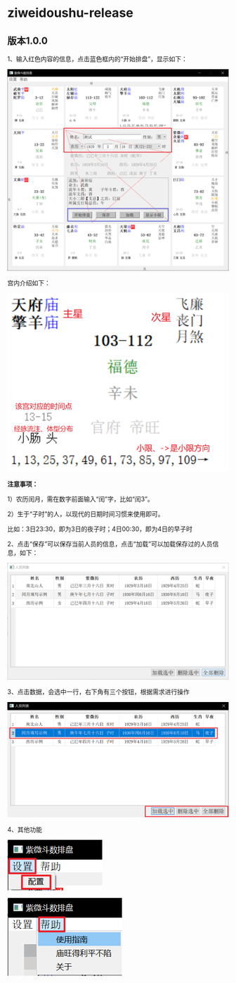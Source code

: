 # ziweidoushu-release

## 版本1.0.0

1、输入红色内容的信息，点击蓝色框内的“开始排盘”，显示如下：

![image-20230401175405138](README.assets/image-20230401175405138.png)

宫内介绍如下：

![image-20230401180340640](README.assets/image-20230401180340640.png)

**注意事项：**

1）农历闰月，需在数字前面输入“闰”字，比如“闰3”。

2）生于“子时”的人，以现代的日期时间习惯来使用即可。

比如：3日23:30，即为3日的夜子时；4日00:30，即为4日的早子时



2、点击“保存”可以保存当前人员的信息，点击“加载”可以加载保存过的人员信息，如下：

![image-20230401175623407](README.assets/image-20230401175623407.png)



3、点击数据，会选中一行，右下角有三个按钮，根据需求进行操作

![image-20230401175812881](README.assets/image-20230401175812881.png)



4、其他功能

![image-20230401180534450](README.assets/image-20230401180534450.png)

![image-20230401180610049](README.assets/image-20230401180610049.png)

